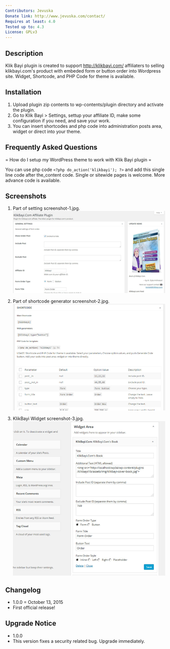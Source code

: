 ```yaml
---
Contributors: Jevuska
Donate link: http://www.jevuska.com/contact/
Requires at least: 4.0
Tested up to: 4.3
License: GPLv3
---
```


## Description
Klik Bayi plugin is created to support http://klikbayi.com/ affiliaters to selling klikbayi.com's product with embeded form or button order into Wordpress site. Widget, Shortcode, and PHP Code for theme is available.

## Installation
1. Upload plugin zip contents to wp-contents/plugin directory and activate the plugin.
2. Go to Klik Bayi > Settings, settup your affiliate ID, make some configuration if you need, and save your work.
3. You can insert shortcodes and php code into administration posts area, widget or direct into your theme.

## Frequently Asked Questions
= How do I setup my WordPress theme to work with Klik Bayi plugin =

You can use php code ```<?php do_action('klikbayi'); ?>``` and add this single line code after the_content code. Single or sitewide pages is welcome. More advance code is available.

## Screenshots
1. Part of setting screenshot-1.jpg.
![screenshot 1](lib/assets/img/screenshot-1.jpg)

2. Part of shortcode generator screenshot-2.jpg.
![screenshot 2](lib/assets/img/screenshot-2.jpg)

3. KlikBayi Widget screenshot-3.jpg.
![screenshot 3](lib/assets/img/screenshot-3.jpg)

## Changelog
* 1.0.0 = October 13, 2015
 * First official release!

## Upgrade Notice
* 1.0.0
 * This version fixes a security related bug. Upgrade immediately.